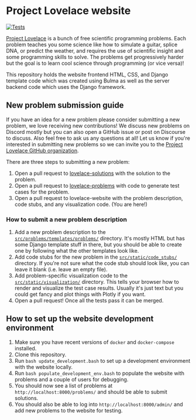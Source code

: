 # Project Lovelace website

[![Tests](https://github.com/project-lovelace/lovelace-website/actions/workflows/ci.yml/badge.svg)](https://github.com/project-lovelace/lovelace-website/actions/workflows/ci.yml)

[Project Lovelace](http://projectlovelace.net) is a bunch of free scientific programming problems. Each problem teaches you some science like how to simulate a guitar, splice DNA, or predict the weather, and requires the use of scientific insight and some programming skills to solve. The problems get progressively harder but the goal is to learn cool science through programming (or vice versa)!

This repository holds the website frontend HTML, CSS, and Django template code which was created using Bulma as well as the server backend code which uses the Django framework.

## New problem submission guide

If you have an idea for a new problem please consider submitting a new problem, we love receiving new contributions!
We discuss new problems on Discord mostly but you can also open a GitHub issue or post on Discourse to discuss. Also feel free to ask us any questions at all!
Let us know if you're interested in submitting new problems so we can invite you to the [Project Lovelace GitHub organization](https://github.com/project-lovelace).

There are three steps to submitting a new problem:

1. Open a pull request to [lovelace-solutions](https://github.com/project-lovelace/lovelace-solutions#new-problem-submission-guide) with the solution to the problem.
2. Open a pull request to [lovelace-problems](https://github.com/project-lovelace/lovelace-problems#new-problem-submission-guide) with code to generate test cases for the problem.
3. Open a pull request to lovelace-website with the problem description, code stubs, and any visualization code. (You are here!)

### How to submit a new problem description

1. Add a new problem description to the [`src/problems/templates/problems/`](https://github.com/project-lovelace/lovelace-website/tree/main/src/problems/templates/problems) directory. It's mostly HTML but has some Django template stuff in there, but you should be able to create one by following what the other templates look like.
2. Add code stubs for the new problem in the [`src/static/code_stubs/`](https://github.com/project-lovelace/lovelace-website/tree/main/src/static/code_stubs) directory. If you're not sure what the code stub should look like, you can leave it blank (i.e. leave an empty file).
3. Add problem-specific visualization code to the [`src/static/visualization/`](https://github.com/project-lovelace/lovelace-website/tree/main/src/static/visualization) directory. This tells your browser how to render and visualize the test case results. Usually it's just text but you could get fancy and plot things with Plotly if you want.
4. Open a pull request! Once all the tests pass it can be merged.

## How to set up the website development environment

1. Make sure you have recent versions of `docker` and `docker-compose` installed.
2. Clone this repository.
3. Run `bash update_development.bash` to set up a development environment with the website locally.
4. Run `bash populate_development_env.bash` to populate the website with problems and a couple of users for debugging.
5. You should now see a list of problems at `http://localhost:8000/problems/` and should be able to submit solutions.
6. You should also be able to log into `http://localhost:8000/admin/` and add new problems to the website for testing.
